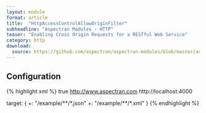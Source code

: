 ```yaml
---
layout: module
format: article
title:  "HttpAccessControlAllowOriginFilter"
subheadline: "Aspectran Modules - HTTP"
teaser: "Enabling Cross Origin Requests for a RESTful Web Service"
category: http
download:
  source: https://github.com/aspectran/aspectran-modules/blob/master/aspectran-http/src/main/java/com/aspectran/support/http/HttpAccessControlAllowOriginFilter.java
---
```


## Configuration

{% highlight xml %}
<bean id="httpAccessControlAllowOriginFilter" class="com.aspectran.support.http.HttpAccessControlAllowOriginFilter" scope="singleton">
  <property>
    <item name="withCredentials" valueType="boolean">true</item>
    <item name="origins" type="set">
      <value>http://www.aspectran.com</value>
      <value>http://localhost:4000</value>
    </item>
  </property>
</bean>

<aspect id="httpAccessControlAllowOriginFilterAspect">
  <joinpoint scope="translet">
    <pointcut>
      target: {
        +: "/example/**/*.json"
        +: "/example/**/*.xml"
      }
    </pointcut>
  </joinpoint>
  <advice bean="httpAccessControlAllowOriginFilter">
    <after>
      <action method="checkAccessControlAllowCredentials"/>
    </after>
  </advice>
</aspect>
{% endhighlight %}
